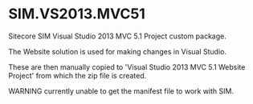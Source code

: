SIM.VS2013.MVC51
================

Sitecore SIM Visual Studio 2013 MVC 5.1 Project custom package.

The Website solution is used for making changes in Visual Studio.

These are then manually copied to 'Visual Studio 2013 MVC 5.1 Website Project' from which the zip file is created.

WARNING currently unable to get the manifest file to work with SIM.
